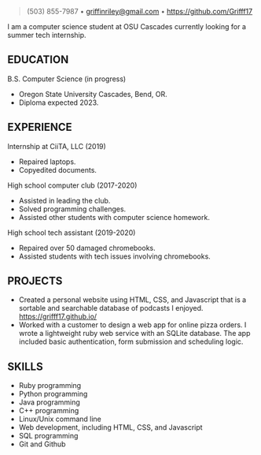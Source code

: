 >  (503) 855-7987 • griffinriley@gmail.com • https://github.com/Grifff17  

I am a computer science student at OSU Cascades currently looking for a summer tech internship.

## EDUCATION

B.S. Computer Science (in progress)
* Oregon State University Cascades, Bend, OR.
* Diploma expected 2023.

## EXPERIENCE

Internship at CiiTA, LLC (2019)
* Repaired laptops.
* Copyedited documents.

High school computer club (2017-2020)
* Assisted in leading the club.
* Solved programming challenges.
* Assisted other students with computer science homework.

High school tech assistant (2019-2020)
* Repaired over 50 damaged chromebooks.
* Assisted students with tech issues involving chromebooks.

## PROJECTS

* Created a personal website using HTML, CSS, and Javascript that is a sortable and searchable database of podcasts I enjoyed. https://grifff17.github.io/ 
* Worked with a customer to design a web app for online pizza orders. I wrote a lightweight ruby web service with an SQLite database. The app included basic authentication, form submission and scheduling logic.

## SKILLS

* Ruby programming
* Python programming
* Java programming
* C++ programming
* Linux/Unix command line
* Web development, including HTML, CSS, and Javascript
* SQL programming
* Git and Github
